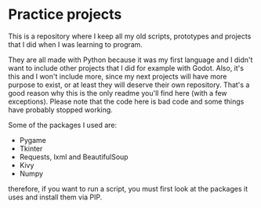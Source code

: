 # Practice projects
This is a repository where I keep all my old scripts, prototypes and projects that I did when I was learning to program. 

They are all made with Python because it was my first language and I didn't want to include other projects that I did for example with Godot. Also, it's this and I won't include more, since my next projects will have more purpose to exist, or at least they will deserve their own repository. That's a good reason why this is the only readme you'll find here (with a few exceptions). Please note that the code here is bad code and some things have probably stopped working.

Some of the packages I used are:
- Pygame
- Tkinter
- Requests, lxml and BeautifulSoup
- Kivy
- Numpy
  
therefore, if you want to run a script, you must first look at the packages it uses and install them via PIP.

